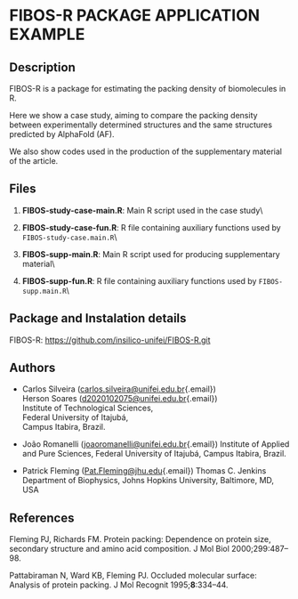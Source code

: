# FIBOS-R PACKAGE APPLICATION EXAMPLE

## Description

FIBOS-R is a package for estimating the packing density of biomolecules in R.

Here we show a case study, aiming to compare the packing density between experimentally determined structures and the same structures predicted by AlphaFold (AF).

We also show codes used in the production of the supplementary material of the article.

## Files

1.  **FIBOS-study-case-main.R**: Main R script used in the case study\

2.  **FIBOS-study-case-fun.R**: R file containing auxiliary functions used by `FIBOS-study-case.main.R`\

3.  **FIBOS-supp-main.R**: Main R script used for producing supplementary material\

4.  **FIBOS-supp-fun.R**: R file containing auxiliary functions used by `FIBOS-supp.main.R`\

## Package and Instalation details

FIBOS-R: <https://github.com/insilico-unifei/FIBOS-R.git>

## Authors

-   Carlos Silveira ([carlos.silveira\@unifei.edu.br](mailto:carlos.silveira@unifei.edu.br){.email})\
    Herson Soares ([d2020102075\@unifei.edu.br](mailto:d2020102075@unifei.edu.br){.email})\
    Institute of Technological Sciences,\
    Federal University of Itajubá,\
    Campus Itabira, Brazil.

-   João Romanelli ([joaoromanelli\@unifei.edu.br](mailto:joaoromanelli@unifei.edu.br){.email}) Institute of Applied and Pure Sciences, Federal University of Itajubá, Campus Itabira, Brazil.

-   Patrick Fleming ([Pat.Fleming\@jhu.edu](mailto:Pat.Fleming@jhu.edu){.email}) Thomas C. Jenkins Department of Biophysics, Johns Hopkins University, Baltimore, MD, USA

## References

Fleming PJ, Richards FM. Protein packing: Dependence on protein size, secondary structure and amino acid composition. J Mol Biol 2000;299:487–98.

Pattabiraman N, Ward KB, Fleming PJ. Occluded molecular surface: Analysis of protein packing. J Mol Recognit 1995;**8**:334–44.
